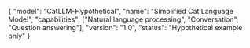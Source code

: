{
  "model": "CatLLM-Hypothetical",
  "name": "Simplified Cat Language Model",
  "capabilities": ["Natural language processing", "Conversation", "Question answering"],
  "version": "1.0",
  "status": "Hypothetical example only"
}
